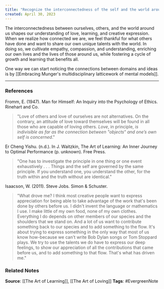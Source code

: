 ```yaml
---
title: "Recognize the interconnectedness of the self and the world around us to open a pathway to empathy and understanding"
created: April 30, 2023
---
```

  
The interconnectedness between ourselves, others, and the world around us shapes our understanding of love, learning, and creative expression. When we realize how connected we are, we feel thankful for what others have done and want to share our own unique talents with the world. In doing so, we cultivate empathy, compassion, and understanding, enriching our own lives and the lives of those around us, while fostering a cycle of growth and learning that benefits all.

One way we can start noticing the connections between domains and ideas is by [[Embracing Munger's multidisciplinary latticework of mental models]]. 

---
### References

Fromm, E. (1947). Man for Himself: An Inquiry into the Psychology of Ethics. Rinehart and Co.

> "Love of others and love of ourselves are not alternatives. On the contrary, an attitude of love toward themselves will be found in all those who are capable of loving others. _Love_, in principle, _is indivisible as far as the connection between "objects“ and one’s own self is concerned_."

Er Cheng Yishu. (n.d.). In J. Waitzkin, The Art of Learning: An Inner Journey to Optimal Performance (p. unknown). Free Press.

> "One has to investigate the principle in one thing or one event exhaustively . . . Things and the self are governed by the same principle. If you understand one, you understand the other, for the truth within and the truth without are identical."
  
Isaacson, W. (2011). Steve Jobs. Simon & Schuster.

>  "What drove me? I think most creative people want to express appreciation for being able to take advantage of the work that's been done by others before us. I didn't invent the language or mathematics I use. I make little of my own food, none of my own clothes. Everything I do depends on other members of our species and the shoulders that we stand on. And a lot of us want to contribute something back to our species and to add something to the flow. It's about trying to express something in the only way that most of us know how-because we can't write Bob Dylan songs or Tom Stoppard plays. We try to use the talents we do have to express our deep feelings, to show our appreciation of all the contributions that came before us, and to add something to that flow. That's what has driven me." 

### Related Notes
**Source**: [[The Art of Learning]], [[The Art of Loving]]
**Tags**: #EvergreenNote

